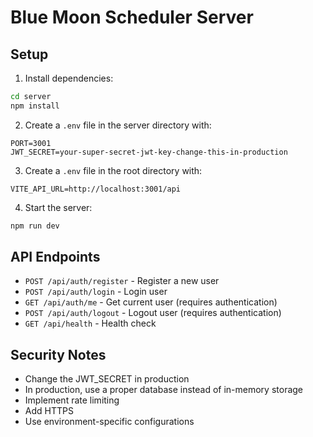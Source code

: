 # Blue Moon Scheduler Server

## Setup

1. Install dependencies:
```bash
cd server
npm install
```

2. Create a `.env` file in the server directory with:
```
PORT=3001
JWT_SECRET=your-super-secret-jwt-key-change-this-in-production
```

3. Create a `.env` file in the root directory with:
```
VITE_API_URL=http://localhost:3001/api
```

4. Start the server:
```bash
npm run dev
```

## API Endpoints

- `POST /api/auth/register` - Register a new user
- `POST /api/auth/login` - Login user
- `GET /api/auth/me` - Get current user (requires authentication)
- `POST /api/auth/logout` - Logout user (requires authentication)
- `GET /api/health` - Health check

## Security Notes

- Change the JWT_SECRET in production
- In production, use a proper database instead of in-memory storage
- Implement rate limiting
- Add HTTPS
- Use environment-specific configurations
